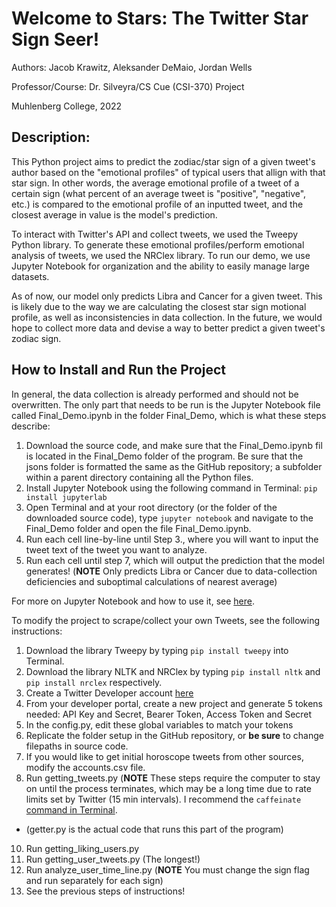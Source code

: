 # Welcome to Stars: The Twitter Star Sign Seer!
Authors: Jacob Krawitz, Aleksander DeMaio, Jordan Wells

Professor/Course: Dr. Silveyra/CS Cue (CSI-370) Project 

Muhlenberg College, 2022

## Description: 

This Python project aims to predict the zodiac/star sign of a given tweet's author based on the "emotional profiles" of typical users that allign with that star sign. In other words, the average emotional profile of a tweet of a certain sign (what percent of an average tweet is "positive", "negative", etc.) is compared to the emotional profile of an inputted tweet, and the closest average in value is the model's prediction. 

To interact with Twitter's API and collect tweets, we used the Tweepy Python library. To generate these emotional profiles/perform emotional analysis of tweets, we used the NRClex library. To run our demo, we use Jupyter Notebook for organization and the ability to easily manage large datasets.

As of now, our model only predicts Libra and Cancer for a given tweet. This is likely due to the way we are calculating the closest star sign motional profile, as well as inconsistencies in data collection. In the future, we would hope to collect more data and devise a way to better predict a given tweet's zodiac sign.


## How to Install and Run the Project

In general, the data collection is already performed and should not be overwritten. The only part that needs to be run is the Jupyter Notebook file called Final_Demo.ipynb in the folder Final_Demo, which is what these steps describe:

1. Download the source code, and make sure that the Final_Demo.ipynb fil is located in the Final_Demo folder of the program. Be sure that the jsons folder is formatted the same as the GitHub repository; a subfolder within a parent directory containing all the Python files.
2. Install Jupyter Notebook using the following command in Terminal: `pip install jupyterlab`
3. Open Terminal and at your root directory (or the folder of the downloaded source code), type `jupyter notebook` and navigate to the Final_Demo folder and open the file Final_Demo.ipynb.
4. Run each cell line-by-line until Step 3., where you will want to input the tweet text of the tweet you want to analyze. 
5. Run each cell until step 7, which will output the prediction that the model generates! (**NOTE** Only predicts Libra or Cancer due to data-collection deficiencies and suboptimal calculations of nearest average)

For more on Jupyter Notebook and how to use it, see [here](https://jupyter-notebook.readthedocs.io/en/stable/).


To modify the project to scrape/collect your own Tweets, see the following instructions:

1. Download the library Tweepy by typing `pip install tweepy` into Terminal.
2. Download the library NLTK and NRClex by typing `pip install nltk` and `pip install nrclex` respectively.
3. Create a Twitter Developer account [here](https://developer.twitter.com/en)
4. From your developer portal, create a new project and generate 5 tokens needed: API Key and Secret, Bearer Token, Access Token and Secret
5. In the config.py, edit these global variables to match your tokens
6. Replicate the folder setup in the GitHub repository, or **be sure** to change filepaths in source code.
7. If you would like to get initial horoscope tweets from other sources, modify the accounts.csv file.
8. Run getting_tweets.py (**NOTE** These steps require the computer to stay on until the process terminates, which may be a long time due to rate limits set by Twitter (15 min intervals). I recommend the `caffeinate` [command in Terminal](https://ss64.com/osx/caffeinate.html).
  - (getter.py is the actual code that runs this part of the program)
10. Run getting_liking_users.py 
11. Run getting_user_tweets.py (The longest!)
12. Run analyze_user_time_line.py (**NOTE** You must change the sign flag and run separately for each sign)
13. See the previous steps of instructions!

